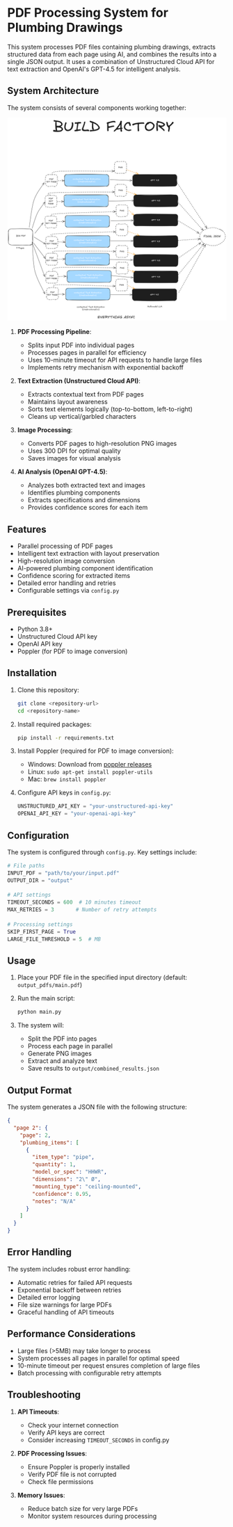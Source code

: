# PDF Processing System for Plumbing Drawings

This system processes PDF files containing plumbing drawings, extracts structured data from each page using AI, and combines the results into a single JSON output. It uses a combination of Unstructured Cloud API for text extraction and OpenAI's GPT-4.5  for intelligent analysis.

## System Architecture

The system consists of several components working together:

![System Architecture Diagram](https://github.com/darshanvjani/Build-Factory/blob/master/img/bf.png)

1. **PDF Processing Pipeline**:
   - Splits input PDF into individual pages
   - Processes pages in parallel for efficiency
   - Uses 10-minute timeout for API requests to handle large files
   - Implements retry mechanism with exponential backoff

2. **Text Extraction (Unstructured Cloud API)**:
   - Extracts contextual text from PDF pages
   - Maintains layout awareness
   - Sorts text elements logically (top-to-bottom, left-to-right)
   - Cleans up vertical/garbled characters

3. **Image Processing**:
   - Converts PDF pages to high-resolution PNG images
   - Uses 300 DPI for optimal quality
   - Saves images for visual analysis

4. **AI Analysis (OpenAI GPT-4.5)**:
   - Analyzes both extracted text and images
   - Identifies plumbing components
   - Extracts specifications and dimensions
   - Provides confidence scores for each item

## Features

- Parallel processing of PDF pages
- Intelligent text extraction with layout preservation
- High-resolution image conversion
- AI-powered plumbing component identification
- Confidence scoring for extracted items
- Detailed error handling and retries
- Configurable settings via `config.py`

## Prerequisites

- Python 3.8+
- Unstructured Cloud API key
- OpenAI API key
- Poppler (for PDF to image conversion)

## Installation

1. Clone this repository:
   ```bash
   git clone <repository-url>
   cd <repository-name>
   ```

2. Install required packages:
   ```bash
   pip install -r requirements.txt
   ```

3. Install Poppler (required for PDF to image conversion):
   - Windows: Download from [poppler releases](http://blog.alivate.com.au/poppler-windows/)
   - Linux: `sudo apt-get install poppler-utils`
   - Mac: `brew install poppler`

4. Configure API keys in `config.py`:
   ```python
   UNSTRUCTURED_API_KEY = "your-unstructured-api-key"
   OPENAI_API_KEY = "your-openai-api-key"
   ```

## Configuration

The system is configured through `config.py`. Key settings include:

```python
# File paths
INPUT_PDF = "path/to/your/input.pdf"
OUTPUT_DIR = "output"

# API settings
TIMEOUT_SECONDS = 600  # 10 minutes timeout
MAX_RETRIES = 3       # Number of retry attempts

# Processing settings
SKIP_FIRST_PAGE = True
LARGE_FILE_THRESHOLD = 5  # MB
```

## Usage

1. Place your PDF file in the specified input directory (default: `output_pdfs/main.pdf`)

2. Run the main script:
   ```bash
   python main.py
   ```

3. The system will:
   - Split the PDF into pages
   - Process each page in parallel
   - Generate PNG images
   - Extract and analyze text
   - Save results to `output/combined_results.json`

## Output Format

The system generates a JSON file with the following structure:

```json
{
  "page 2": {
    "page": 2,
    "plumbing_items": [
      {
        "item_type": "pipe",
        "quantity": 1,
        "model_or_spec": "HHWR",
        "dimensions": "2\" Ø",
        "mounting_type": "ceiling-mounted",
        "confidence": 0.95,
        "notes": "N/A"
      }
    ]
  }
}
```

## Error Handling

The system includes robust error handling:
- Automatic retries for failed API requests
- Exponential backoff between retries
- Detailed error logging
- File size warnings for large PDFs
- Graceful handling of API timeouts

## Performance Considerations

- Large files (>5MB) may take longer to process
- System processes all pages in parallel for optimal speed
- 10-minute timeout per request ensures completion of large files
- Batch processing with configurable retry attempts

## Troubleshooting

1. **API Timeouts**:
   - Check your internet connection
   - Verify API keys are correct
   - Consider increasing `TIMEOUT_SECONDS` in config.py

2. **PDF Processing Issues**:
   - Ensure Poppler is properly installed
   - Verify PDF file is not corrupted
   - Check file permissions

3. **Memory Issues**:
   - Reduce batch size for very large PDFs
   - Monitor system resources during processing
